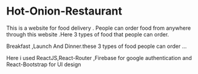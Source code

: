 # Hot-Onion-Restaurant 

This is a website for food delivery . People can order food from anywhere through this website .Here 3 types of food that people can order.

Breakfast ,Launch And Dinner.these 3 types of food people can order ... 

Here i used ReactJS,React-Router ,Firebase for google authentication and React-Bootstrap for UI design 